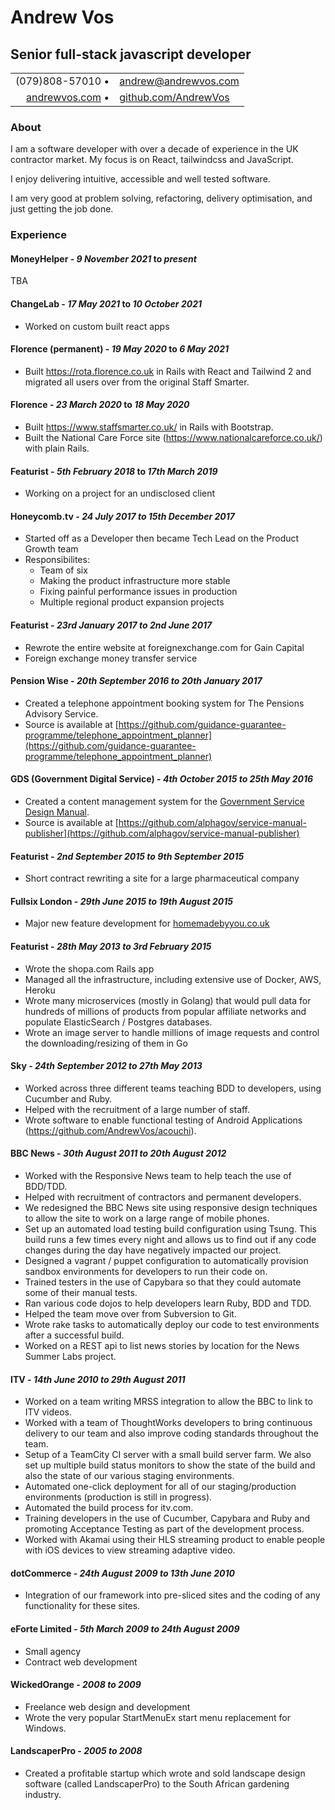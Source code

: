 <div class="title">
  <h1>Andrew Vos</h1>
  <h2>Senior full-stack javascript developer</h2>
</div>

<link href="style.css" rel="stylesheet">

|                                                   |                                                         |
| ------------------------------------------------: | :------------------------------------------------------ |
|                            (079)808-57010 &#8226; | andrew@andrewvos.com                                    |
| [andrewvos.com](http://www.andrewvos.com) &#8226; | [github.com/AndrewVos](http://www.github.com/AndrewVos) |

### About

I am a software developer with over a decade of experience in the UK contractor market.
My focus is on React, tailwindcss and JavaScript.

I enjoy delivering intuitive, accessible and well tested software.

I am very good at problem solving, refactoring, delivery optimisation, and just getting the job done.

### Experience

#### MoneyHelper - _9 November 2021_ to _present_

TBA

#### ChangeLab - _17 May 2021_ to _10 October 2021_

- Worked on custom built react apps

#### Florence (permanent) - _19 May 2020_ to _6 May 2021_

- Built https://rota.florence.co.uk in Rails with React and Tailwind 2 and migrated all users over from the original Staff Smarter.

#### Florence - _23 March 2020_ to _18 May 2020_

- Built https://www.staffsmarter.co.uk/ in Rails with Bootstrap.
- Built the National Care Force site (https://www.nationalcareforce.co.uk/) with plain Rails.

#### Featurist - _5th February 2018_ to _17th March 2019_

- Working on a project for an undisclosed client

#### Honeycomb.tv - _24 July 2017 to 15th December 2017_

- Started off as a Developer then became Tech Lead on the Product Growth team
- Responsibilites:
  - Team of six
  - Making the product infrastructure more stable
  - Fixing painful performance issues in production
  - Multiple regional product expansion projects

#### Featurist - _23rd January 2017 to 2nd June 2017_

- Rewrote the entire website at foreignexchange.com for Gain Capital
- Foreign exchange money transfer service

#### Pension Wise - _20th September 2016 to 20th January 2017_

- Created a telephone appointment booking system for The Pensions Advisory Service.
- Source is available at [https://github.com/guidance-guarantee-programme/telephone_appointment_planner](https://github.com/guidance-guarantee-programme/telephone_appointment_planner)

#### GDS (Government Digital Service) - _4th October 2015 to 25th May 2016_

- Created a content management system for the [Government Service Design Manual](https://www.gov.uk/service-manual).
- Source is available at [https://github.com/alphagov/service-manual-publisher](https://github.com/alphagov/service-manual-publisher)

#### Featurist - _2nd September 2015 to 9th September 2015_

- Short contract rewriting a site for a large pharmaceutical company

#### Fullsix London - _29th June 2015 to 19th August 2015_

- Major new feature development for [homemadebyyou.co.uk](homemadebyyou.co.uk)

#### Featurist - _28th May 2013 to 3rd February 2015_

- Wrote the shopa.com Rails app
- Managed all the infrastructure, including extensive use of Docker, AWS, Heroku
- Wrote many microservices (mostly in Golang) that would pull data for hundreds of millions of products from popular affiliate networks and populate ElasticSearch / Postgres databases.
- Wrote an image server to handle millions of image requests and control the downloading/resizing of them in Go

#### Sky - _24th September 2012 to 27th May 2013_

- Worked across three different teams teaching BDD to developers, using Cucumber and Ruby.
- Helped with the recruitment of a large number of staff.
- Wrote software to enable functional testing of Android Applications (https://github.com/AndrewVos/acouchi).

#### BBC News - _30th August 2011 to 20th August 2012_

- Worked with the Responsive News team to help teach the use of BDD/TDD.
- Helped with recruitment of contractors and permanent developers.
- We redesigned the BBC News site using responsive design techniques to allow the site to work on a large range of mobile phones.
- Set up an automated load testing build configuration using Tsung. This build runs a few times every night and allows us to find out if any code changes during the day have negatively impacted our project.
- Designed a vagrant / puppet configuration to automatically provision sandbox environments for developers to run their code on.
- Trained testers in the use of Capybara so that they could automate some of their manual tests.
- Ran various code dojos to help developers learn Ruby, BDD and TDD.
- Helped the team move over from Subversion to Git.
- Wrote rake tasks to automatically deploy our code to test environments after a successful build.
- Worked on a REST api to list news stories by location for the News Summer Labs project.

#### ITV - _14th June 2010 to 29th August 2011_

- Worked on a team writing MRSS integration to allow the BBC to link to ITV videos.
- Worked with a team of ThoughtWorks developers to bring continuous delivery to our team and also improve coding standards throughout the team.
- Setup of a TeamCity CI server with a small build server farm. We also set up multiple build status monitors to show the state of the build and also the state of our various staging environments.
- Automated one-click deployment for all of our staging/production environments (production is still in progress).
- Automated the build process for itv.com.
- Training developers in the use of Cucumber, Capybara and Ruby and promoting Acceptance Testing as part of the development process.
- Worked with Akamai using their HLS streaming product to enable people with iOS devices to view streaming adaptive video.

#### dotCommerce - _24th August 2009 to 13th June 2010_

- Integration of our framework into pre-sliced sites and the coding of any functionality for these sites.

#### eForte Limited - _5th March 2009 to 24th August 2009_

- Small agency
- Contract web development

#### WickedOrange - _2008 to 2009_

- Freelance web design and development
- Wrote the very popular StartMenuEx start menu replacement for Windows.

#### LandscaperPro - _2005 to 2008_

- Created a profitable startup which wrote and sold landscape design software (called LandscaperPro) to the South African gardening industry.
